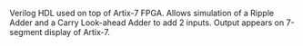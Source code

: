 Verilog HDL used on top of Artix-7 FPGA. Allows simulation of a Ripple Adder and a Carry Look-ahead Adder to add 2 inputs.
Output appears on 7-segment display of Artix-7.
